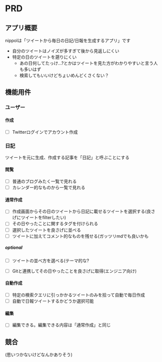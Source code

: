 # PRD

## アプリ概要
nippolは「ツイートから毎日の日記/日報を生成するアプリ」です

- 自分のツイートはノイズが多すぎて後から見返しにくい
- 特定の日のツイートを遡りにくい
  - あの日何してたっけ…?とかはツイートを見た方がわかりやすいと言う人も多いはず
  - 検索してもいいけどちょいめんどくさくない？

## 機能用件

### ユーザー
#### 作成

- [ ] Twitterログインでアカウント作成

### 日記

ツイートを元に生成、作成する記事を「日記」と呼ぶことにする

#### 閲覧

- [ ] 普通のブログみたく一覧で見れる
- [ ] カレンダー的なものから一覧で見れる

#### 通常作成

- [ ] 作成画面からその日のツイートから日記に載せるツイートを選択する(良さげにツイートをfilterしたい)
- [ ] その日やったことに関するタグを付けられる
- [ ] 選択したツイートを良さげに並べる
- [ ] ツイートに加えてコメント的なものを残せる(ガッツリmdでも良いかも

##### optional

- [ ] ツイートの並べ方を選べる(テーマ的な?
- [ ] Gitと連携してその日やったことを良さげに取得(エンジニア向け)


#### 自動作成

- [ ] 特定の検索クエリに引っかかるツイートのみを拾って自動で毎日作成
- [ ] 自動で日報ツイートするかどうか選択可能

#### 編集

- [ ] 編集できる。編集できる内容は「通常作成」と同じ

## 競合

(思いつかないけどなんかありそう)
